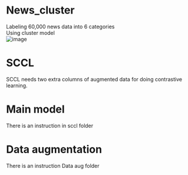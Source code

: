 # News_cluster  
Labeling 60,000 news data into 6 categories  
Using cluster model  
![image](https://github.com/edwardhan925192/News_cluster/assets/127165920/e0eabca6-2465-4784-b529-66622d7a19cc)

# SCCL 
SCCL needs two extra columns of augmented data for doing contrastive learning.   

# Main model  
There is an instruction in sccl folder   

# Data augmentation  
There is an instruction Data aug folder   

